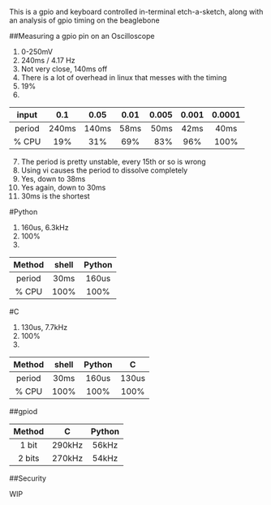 This is a gpio and keyboard controlled in-terminal etch-a-sketch, along with an analysis of gpio timing on the beaglebone

##Measuring a gpio pin on an Oscilloscope

1. 0-250mV
2. 240ms / 4.17 Hz
3. Not very close, 140ms off
4. There is a lot of overhead in linux that messes with the timing
5. 19%
6. 
| input | 0.1   | 0.05  | 0.01 | 0.005 | 0.001 | 0.0001 |
|:-----:|:-----:|:-----:|:----:|------:|:-----:|:------:|
|period | 240ms | 140ms | 58ms | 50ms  | 42ms  | 40ms   |
|% CPU  | 19%   | 31%   | 69%  | 83%   | 96%   | 100%   |
7. The period is pretty unstable, every 15th or so is wrong
8. Using vi causes the period to dissolve completely
9. Yes, down to 38ms
10. Yes again, down to 30ms
11. 30ms is the shortest

#Python

1. 160us, 6.3kHz
2. 100%
3. 
| Method | shell  | Python |
|:------:|:------:|:------:|
|period  | 30ms   | 160us  |
|% CPU   | 100%   | 100%   |

#C

1. 130us, 7.7kHz
2. 100%
3. 
| Method | shell  | Python | C      |
|:------:|:------:|:------:|:------:|
|period  | 30ms   | 160us  | 130us  |
|% CPU   | 100%   | 100%   | 100%   |

##gpiod

| Method | C      | Python |
|:------:|:------:|:------:|
| 1 bit  | 290kHz | 56kHz  |
| 2 bits | 270kHz | 54kHz  |

##Security

WIP
